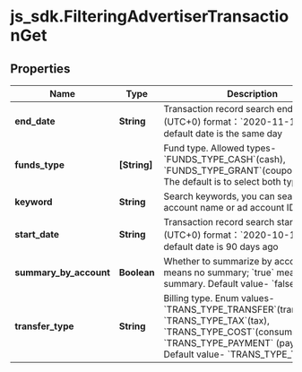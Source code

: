 # js_sdk.FilteringAdvertiserTransactionGet

## Properties
Name | Type | Description | Notes
------------ | ------------- | ------------- | -------------
**end_date** | **String** | Transaction record search end time, (UTC+0) format：&#x60;2020-11-12&#x60;. The default date is the same day | [optional] 
**funds_type** | **[String]** | Fund type. Allowed types- &#x60;FUNDS_TYPE_CASH&#x60;(cash), &#x60;FUNDS_TYPE_GRANT&#x60;(coupon/voucher). The default is to select both types. | [optional] 
**keyword** | **String** | Search keywords, you can search for ad account name or ad account ID. | [optional] 
**start_date** | **String** | Transaction record search start time, (UTC+0) format：&#x60;2020-10-12&#x60;. The default date is 90 days ago | [optional] 
**summary_by_account** | **Boolean** | Whether to summarize by account. &#x60;false&#x60; means no summary; &#x60;true&#x60; means summary. Default value- &#x60;false&#x60;. | [optional] 
**transfer_type** | **String** | Billing type. Enum values- &#x60;TRANS_TYPE_TRANSFER&#x60;(transfer), &#x60;TRANS_TYPE_TAX&#x60;(tax), &#x60;TRANS_TYPE_COST&#x60;(consumption), &#x60;TRANS_TYPE_PAYMENT&#x60; (payment). Default value-  &#x60;TRANS_TYPE_TRANSFER&#x60; | [optional] 
